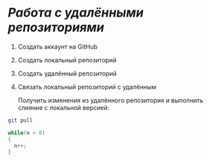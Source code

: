 # ***Работа с удалёнными репозиториями*** 

1. Создать аккаунт на GitHub
2. Создать локальный репозиторий
3. Создать удалённый репозиторий
4. Связать локальный репозиторий с удалённым

   Получить изменения из удалённого репозитория и выполнить слияние с локальной версией:
```bash
git pull
```
```C#
while(n < 0)
{
  n++;
}
```
